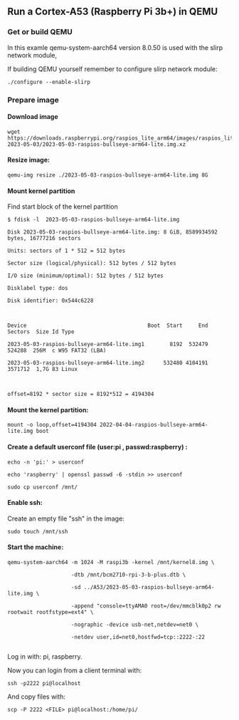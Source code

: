 ## Run a Cortex-A53 (Raspberry Pi 3b+) in QEMU

### Get or build QEMU

In this examle qemu-system-aarch64 version 8.0.50 is used with the slirp network module,

If building QEMU yourself remember to configure slirp network module:

```
./configure --enable-slirp
```

### Prepare image

#### Download image

```
wget https://downloads.raspberrypi.org/raspios_lite_arm64/images/raspios_lite_arm64-2023-05-03/2023-05-03-raspios-bullseye-arm64-lite.img.xz
```

#### Resize image:

```
qemu-img resize ./2023-05-03-raspios-bullseye-arm64-lite.img 8G
```

#### Mount kernel partition

Find start block of the kernel partition


```                                                                                                                                                                                                              
$ fdisk -l  2023-05-03-raspios-bullseye-arm64-lite.img

Disk 2023-05-03-raspios-bullseye-arm64-lite.img: 8 GiB, 8589934592 bytes, 16777216 sectors

Units: sectors of 1 * 512 = 512 bytes

Sector size (logical/physical): 512 bytes / 512 bytes

I/O size (minimum/optimal): 512 bytes / 512 bytes

Disklabel type: dos

Disk identifier: 0x544c6228                                                                                                     
                                                                                                                            


Device                                      Boot  Start     End Sectors  Size Id Type

2023-05-03-raspios-bullseye-arm64-lite.img1        8192  532479  524288  256M  c W95 FAT32 (LBA)

2023-05-03-raspios-bullseye-arm64-lite.img2      532480 4104191 3571712  1,7G 83 Linux



offset=8192 * sector size = 8192*512 = 4194304
```
#### Mount the kernel partition:                                                                                                          
                                                                                
```
mount -o loop,offset=4194304 2022-04-04-raspios-bullseye-arm64-lite.img boot                                                    
```


#### Create a default userconf file (user:pi , passwd:raspberry) :   

```
echo -n 'pi:' > userconf

echo 'raspberry' | openssl passwd -6 -stdin >> userconf

sudo cp userconf /mnt/
```

#### Enable ssh:

Create an empty file "ssh" in the image:

```
sudo touch /mnt/ssh
```

#### Start the machine:


```
qemu-system-aarch64 -m 1024 -M raspi3b -kernel /mnt/kernel8.img \

                    -dtb /mnt/bcm2710-rpi-3-b-plus.dtb \
                    
                    -sd ../A53/2023-05-03-raspios-bullseye-arm64-lite.img \
                    
                    -append "console=ttyAMA0 root=/dev/mmcblk0p2 rw rootwait rootfstype=ext4" \
                    
                    -nographic -device usb-net,netdev=net0 \
                    
                    -netdev user,id=net0,hostfwd=tcp::2222-:22
                    
```


Log in with: pi, raspberry.

                                                                                                                                                                                                                  
Now you can login from a client terminal with:

```
ssh -p2222 pi@localhost
```

And copy files with:

```
scp -P 2222 <FILE> pi@localhost:/home/pi/                                           
```
